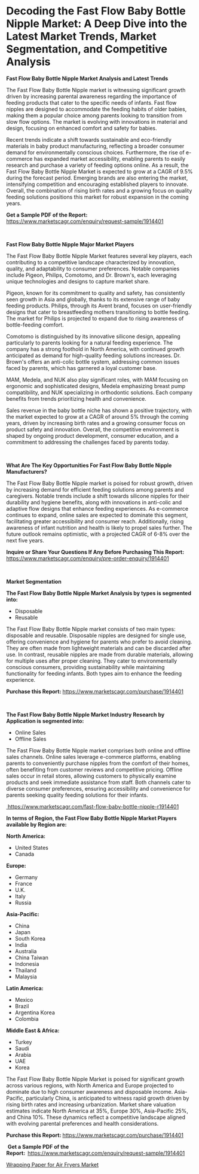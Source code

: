 <p><h1>Decoding the Fast Flow Baby Bottle Nipple Market: A Deep Dive into the Latest Market Trends, Market Segmentation, and Competitive Analysis</h1></p><p><strong>Fast Flow Baby Bottle Nipple Market Analysis and Latest Trends</strong></p>
<p><p>The Fast Flow Baby Bottle Nipple market is witnessing significant growth driven by increasing parental awareness regarding the importance of feeding products that cater to the specific needs of infants. Fast flow nipples are designed to accommodate the feeding habits of older babies, making them a popular choice among parents looking to transition from slow flow options. The market is evolving with innovations in material and design, focusing on enhanced comfort and safety for babies. </p><p>Recent trends indicate a shift towards sustainable and eco-friendly materials in baby product manufacturing, reflecting a broader consumer demand for environmentally conscious choices. Furthermore, the rise of e-commerce has expanded market accessibility, enabling parents to easily research and purchase a variety of feeding options online. As a result, the Fast Flow Baby Bottle Nipple Market is expected to grow at a CAGR of 9.5% during the forecast period. Emerging brands are also entering the market, intensifying competition and encouraging established players to innovate. Overall, the combination of rising birth rates and a growing focus on quality feeding solutions positions this market for robust expansion in the coming years.</p></p>
<p><strong>Get a Sample PDF of the Report:&nbsp;</strong> <a href="https://www.marketscagr.com/enquiry/request-sample/1914401?utm_campaign=1869&utm_medium=2&utm_source=Github&utm_content=ia&utm_term=10022025&utm_id=fast-flow-baby-bottle-nipple">https://www.marketscagr.com/enquiry/request-sample/1914401</a></p>
<p>&nbsp;</p>
<p><strong>Fast Flow Baby Bottle Nipple Major Market Players</strong></p>
<p><p>The Fast Flow Baby Bottle Nipple Market features several key players, each contributing to a competitive landscape characterized by innovation, quality, and adaptability to consumer preferences. Notable companies include Pigeon, Philips, Comotomo, and Dr. Brown's, each leveraging unique technologies and designs to capture market share.</p><p>Pigeon, known for its commitment to quality and safety, has consistently seen growth in Asia and globally, thanks to its extensive range of baby feeding products. Philips, through its Avent brand, focuses on user-friendly designs that cater to breastfeeding mothers transitioning to bottle feeding. The market for Philips is projected to expand due to rising awareness of bottle-feeding comfort.</p><p>Comotomo is distinguished by its innovative silicone design, appealing particularly to parents looking for a natural feeding experience. The company has a strong foothold in North America, with continued growth anticipated as demand for high-quality feeding solutions increases. Dr. Brown's offers an anti-colic bottle system, addressing common issues faced by parents, which has garnered a loyal customer base.</p><p>MAM, Medela, and NUK also play significant roles, with MAM focusing on ergonomic and sophisticated designs, Medela emphasizing breast pump compatibility, and NUK specializing in orthodontic solutions. Each company benefits from trends prioritizing health and convenience.</p><p>Sales revenue in the baby bottle niche has shown a positive trajectory, with the market expected to grow at a CAGR of around 5% through the coming years, driven by increasing birth rates and a growing consumer focus on product safety and innovation. Overall, the competitive environment is shaped by ongoing product development, consumer education, and a commitment to addressing the challenges faced by parents today.</p></p>
<p>&nbsp;</p>
<p><strong>What Are The Key Opportunities For Fast Flow Baby Bottle Nipple Manufacturers?</strong></p>
<p><p>The Fast Flow Baby Bottle Nipple market is poised for robust growth, driven by increasing demand for efficient feeding solutions among parents and caregivers. Notable trends include a shift towards silicone nipples for their durability and hygiene benefits, along with innovations in anti-colic and adaptive flow designs that enhance feeding experiences. As e-commerce continues to expand, online sales are expected to dominate this segment, facilitating greater accessibility and consumer reach. Additionally, rising awareness of infant nutrition and health is likely to propel sales further. The future outlook remains optimistic, with a projected CAGR of 6-8% over the next five years.</p></p>
<p><strong>Inquire or Share Your Questions If Any Before Purchasing This Report:</strong> <a href="https://www.marketscagr.com/enquiry/pre-order-enquiry/1914401?utm_campaign=1869&utm_medium=2&utm_source=Github&utm_content=ia&utm_term=10022025&utm_id=fast-flow-baby-bottle-nipple">https://www.marketscagr.com/enquiry/pre-order-enquiry/1914401</a></p>
<p>&nbsp;</p>
<p><strong>Market Segmentation</strong></p>
<p><strong>The Fast Flow Baby Bottle Nipple Market Analysis by types is segmented into:</strong></p>
<p><ul><li>Disposable</li><li>Reusable</li></ul></p>
<p><p>The Fast Flow Baby Bottle Nipple market consists of two main types: disposable and reusable. Disposable nipples are designed for single use, offering convenience and hygiene for parents who prefer to avoid cleaning. They are often made from lightweight materials and can be discarded after use. In contrast, reusable nipples are made from durable materials, allowing for multiple uses after proper cleaning. They cater to environmentally conscious consumers, providing sustainability while maintaining functionality for feeding infants. Both types aim to enhance the feeding experience.</p></p>
<p><strong>Purchase this Report:&nbsp;</strong><a href="https://www.marketscagr.com/purchase/1914401?utm_campaign=1869&utm_medium=2&utm_source=Github&utm_content=ia&utm_term=10022025&utm_id=fast-flow-baby-bottle-nipple">https://www.marketscagr.com/purchase/1914401</a></p>
<p>&nbsp;</p>
<p><strong>The Fast Flow Baby Bottle Nipple Market Industry Research by Application is segmented into:</strong></p>
<p><ul><li>Online Sales</li><li>Offline Sales</li></ul></p>
<p><p>The Fast Flow Baby Bottle Nipple market comprises both online and offline sales channels. Online sales leverage e-commerce platforms, enabling parents to conveniently purchase nipples from the comfort of their homes, often benefiting from customer reviews and competitive pricing. Offline sales occur in retail stores, allowing customers to physically examine products and seek immediate assistance from staff. Both channels cater to diverse consumer preferences, ensuring accessibility and convenience for parents seeking quality feeding solutions for their infants.</p></p>
<p><a href="https://www.marketscagr.com/fast-flow-baby-bottle-nipple-r1914401?utm_campaign=1869&utm_medium=2&utm_source=Github&utm_content=ia&utm_term=10022025&utm_id=fast-flow-baby-bottle-nipple">&nbsp;https://www.marketscagr.com/fast-flow-baby-bottle-nipple-r1914401</a></p>
<p><strong>In terms of Region, the Fast Flow Baby Bottle Nipple Market Players available by Region are:</strong></p>
<p>
    <p> <strong> North America: </strong>
        <ul>
            <li>United States</li>
            <li>Canada</li>
        </ul>
        </p> 
    <p> <strong> Europe: </strong>
        <ul>
            <li>Germany</li>
            <li>France</li>
            <li>U.K.</li>
            <li>Italy</li>
            <li>Russia</li>
        </ul>
        </p> 
    <p> <strong> Asia-Pacific: </strong>
        <ul>
            <li>China</li>
            <li>Japan</li>
            <li>South Korea</li>
            <li>India</li>
            <li>Australia</li>
            <li>China Taiwan</li>
            <li>Indonesia</li>
            <li>Thailand</li>
            <li>Malaysia</li>
        </ul>
        </p> 
    <p> <strong> Latin America: </strong>
        <ul>
            <li>Mexico</li>
            <li>Brazil</li>
            <li>Argentina Korea</li>
            <li>Colombia</li>
        </ul>
        </p> 
    <p> <strong> Middle East & Africa: </strong>
        <ul>
            <li>Turkey</li>
            <li>Saudi</li>
            <li>Arabia</li>
            <li>UAE</li>
            <li>Korea</li>
        </ul>
    </p>
    </p>
<p><p>The Fast Flow Baby Bottle Nipple Market is poised for significant growth across various regions, with North America and Europe projected to dominate due to high consumer awareness and disposable income. Asia-Pacific, particularly China, is anticipated to witness rapid growth driven by rising birth rates and increasing urbanization. Market share valuation estimates indicate North America at 35%, Europe 30%, Asia-Pacific 25%, and China 10%. These dynamics reflect a competitive landscape aligned with evolving parental preferences and health considerations.</p></p>
<p><strong>Purchase this Report: </strong><a href="https://www.marketscagr.com/purchase/1914401?utm_campaign=1869&utm_medium=2&utm_source=Github&utm_content=ia&utm_term=10022025&utm_id=fast-flow-baby-bottle-nipple">https://www.marketscagr.com/purchase/1914401</a></p>
<p>&nbsp;<strong>Get a Sample PDF of the Report:&nbsp;&nbsp;</strong><a href="https://www.marketscagr.com/enquiry/request-sample/1914401?utm_campaign=1869&utm_medium=2&utm_source=Github&utm_content=ia&utm_term=10022025&utm_id=fast-flow-baby-bottle-nipple">https://www.marketscagr.com/enquiry/request-sample/1914401</a></p>
<p><strong></strong></p>
<p><p><a href="https://github.com/provorikovar/Market-Research-Report-List-7/blob/main/wrapping-paper-for-air-fryers-market.md?utm_campaign=1869&utm_medium=2&utm_source=Github&utm_content=ia&utm_term=10022025&utm_id=fast-flow-baby-bottle-nipple">Wrapping Paper for Air Fryers Market</a></p></p>